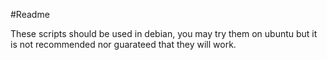 #Readme

These scripts should be used in debian, you may try them on ubuntu but it is not recommended nor guarateed that they will work.
